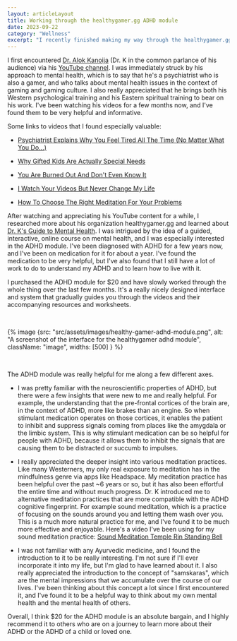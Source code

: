 ```yaml
---
layout: articleLayout
title: Working through the healthygamer.gg ADHD module
date: 2023-09-22
category: "Wellness"
excerpt: "I recently finished making my way through the healthygamer.gg ADHD module. Some thoughts on the experience."
---
```

I first encountered [Dr. Alok Kanoija](https://www.healthygamer.gg/dr-alok-kanojia) (Dr. K in the common parlance of his audience) via his [YouTube channel](https://www.youtube.com/@HealthyGamerGG). I was immediately struck by his approach to mental health, which is to say that he's a psychiatrist who is also a gamer, and who talks about mental health issues in the context of gaming and gaming culture. I also really appreciated that he brings both his Western psychological training and his Eastern spiritual training to bear on his work. I've been watching his videos for a few months now, and I've found them to be very helpful and informative.

Some links to videos that I found especially valuable:

- [Psychiatrist Explains Why You Feel Tired All The Time (No Matter What You Do...)](https://youtu.be/0sppw7Zq35w)

- [Why Gifted Kids Are Actually Special Needs](https://youtu.be/QUjYy4Ksy1E)

- [You Are Burned Out And Don't Even Know It](https://youtu.be/jqONINYF17M)

- [I Watch Your Videos But Never Change My Life](https://youtu.be/Oj5lA7FfUkI)

- [How To Choose The Right Meditation For Your Problems](https://youtu.be/yph9VpjW6gg)

After watching and appreciating his YouTube content for a while, I researched more about his organization healthygamer.gg and learned about [Dr. K's Guide to Mental Health](https://www.healthygamer.gg/about/guide). I was intrigued by the idea of a guided, interactive, online course on mental health, and I was especially interested in the ADHD module. I've been diagnosed with ADHD for a few years now, and I've been on medication for it for about a year. I've found the medication to be very helpful, but I've also found that I still have a lot of work to do to understand my ADHD and to learn how to live with it.

I purchased the ADHD module for $20 and have slowly worked through the whole thing over the last few months. It's a really nicely designed interface and system that gradually guides you through the videos and their accompanying resources and worksheets.

<br>

{% image {src: "src/assets/images/healthy-gamer-adhd-module.png", alt: "A screenshot of the interface for the healthygamer adhd module", className: "image", widths: [500] } %}

<br>

The ADHD module was really helpful for me along a few different axes.

- I was pretty familiar with the neuroscientific properties of ADHD, but there were a few insights that were new to me and really helpful. For example, the understanding that the pre-frontal cortices of the brain are, in the context of ADHD, more like brakes than an engine. So when stimulant medication operates on those cortices, it enables the patient to inhibit and suppress signals coming from places like the amygdala or the limbic system. This is why stimulant medication can be so helpful for people with ADHD, because it allows them to inhibit the signals that are causing them to be distracted or succumb to impulses.

- I really appreciated the deeper insight into various meditation practices. Like many Westerners, my only real exposure to meditation has in the mindfulness genre via apps like Headspace. My meditation practice has been helpful over the past ~6 years or so, but it has also been effortful the entire time and without much progress. Dr. K introduced me to alternative meditation practices that are more compatible with the ADHD cognitive fingerprint. For example sound meditation, which is a practice of focusing on the sounds around you and letting them wash over you. This is a much more natural practice for me, and I've found it to be much more effective and enjoyable. Here's a video I've been using for my sound meditation practice: [Sound Meditation Temple Rin Standing Bell](https://youtu.be/RuaMQ1kOQFM)

- I was not familiar with any Ayurvedic medicine, and I found the introduction to it to be really interesting. I'm not sure if I'll ever incorporate it into my life, but I'm glad to have learned about it. I also really appreciated the introduction to the concept of "samskaras", which are the mental impressions that we accumulate over the course of our lives. I've been thinking about this concept a lot since I first encountered it, and I've found it to be a helpful way to think about my own mental health and the mental health of others.

Overall, I think $20 for the ADHD module is an absolute bargain, and I highly recommend it to others who are on a journey to learn more about their ADHD or the ADHD of a child or loved one.
